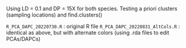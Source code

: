 Using LD = 0.1 and DP = 15X for both species. Testing a priori clusters (sampling locations) and find.clusters()

`R_PCA_DAPC_20220730.R` : original R file
`R_PCA_DAPC_20220831_AltCols.R` : identical as above, but with alternate colors (using .rda files to edit PCAs/DAPCs)
